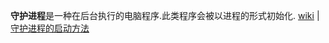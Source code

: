 
**守护进程**是一种在后台执行的电脑程序.此类程序会被以进程的形式初始化. [wiki](http://t.cn/RElVJXl) | [守护进程的启动方法](http://t.cn/RG0K5uX)